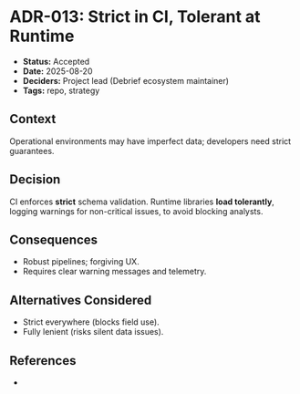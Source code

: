 # ADR-013: Strict in CI, Tolerant at Runtime

- **Status:** Accepted
- **Date:** 2025-08-20
- **Deciders:** Project lead (Debrief ecosystem maintainer)
- **Tags:** repo, strategy

## Context

Operational environments may have imperfect data; developers need strict guarantees.


## Decision

CI enforces **strict** schema validation. Runtime libraries **load tolerantly**, logging warnings for non-critical issues, to avoid blocking analysts.


## Consequences

- Robust pipelines; forgiving UX.
- Requires clear warning messages and telemetry.


## Alternatives Considered

- Strict everywhere (blocks field use).
- Fully lenient (risks silent data issues).


## References
-
